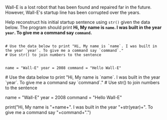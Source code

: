 Wall-E is a lost robot that has been found and repaired far in the future. However, Wall-E's startup line has been corrupted over the years.

Help reconstruct his initial startup sentence using `str()` given the data below. The program should print **Hi, My name is `name`. I was built in the year `year`. To give me a command say `command`.**

<codeblock language="python" type="exercise" testMode="fixedInput">
<code>
# Use the data below to print "Hi, My name is `name`. I was built in the year `year`. To give me a command say `command`."
# Use str() to join numbers to the sentence

name = "Wall-E"
year = 2008
command = "Hello Wall-E"
</code>

<solution>
# Use the data below to print "Hi, My name is `name`. I was built in the year `year`. To give me a command say `command`."
# Use str() to join numbers to the sentence

name = "Wall-E"
year = 2008
command = "Hello Wall-E"

print("Hi, My name is "+name+". I was built in the year "+str(year)+". To give me a command say "+command+".")
</solution>
</codeblock>